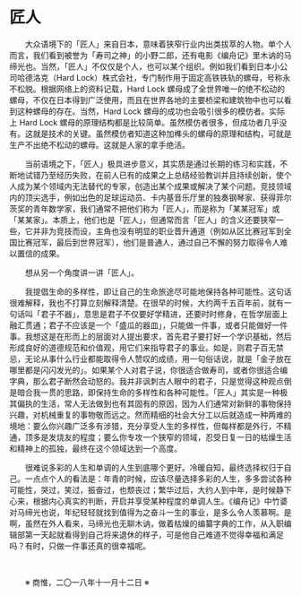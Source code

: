 # 匠人

&emsp;&emsp;大众语境下的「匠人」来自日本，意味着狭窄行业内出类拔萃的人物。单个人而言，我们看到被誉为「寿司之神」的小野二郎，还有电影《编舟记》里木讷的马缔光也。当然，「匠人」不仅仅是个人，也可以某个组织。例如我们看到日本小公司哈德洛克（Hard Lock）株式会社，专门制作用于固定高铁铁轨的螺母，号称永不松脱。根据网络上的资料记载，Hard Lock 螺母成了全世界唯一的绝不松动的螺母，不仅在日本得到广泛使用，而且在世界各地的主要桥梁和建筑物中也可以看到这种螺母的存在。当然，Hard Lock 螺母的成功也会吸引很多的模仿者。实际上 Hard Lock 螺母的原理结构都是比较简单。虽然模仿者很多，但成功者几乎没有。这就是技术的关键。虽然模仿者知道这种加榫头的螺母的原理和结构，可就是生产不出绝不松动的螺母。这就是人家的拿手绝活。

&emsp;&emsp;当前语境之下，「匠人」极具进步意义，其实质是通过长期的练习和实践，不断地试错乃至经历失败，在前人已有的成果之上总结经验教训并且持续创新，使个人成为某个领域内无法替代的专家，创造出某个成果或解决了某个问题。竞技领域内的顶尖选手，例如出色的足球运动员、卡内基音乐厅里的独奏钢琴家、获得菲尔茨奖的青年数学家，我们通常不把他们称为「匠人」，而是称为「某某冠军」或「某某家」。本质上，他们也是「匠人」，但通常而言「匠人」的含义还要狭窄一些，它并非为竞技而设，主角也没有明显的职业晋升通道（例如从区比赛冠军到全国比赛冠军，最后到世界冠军），他们是普通人，通过自己不懈的努力取得令人难以置信的成果。

&emsp;&emsp;想从另一个角度讲一讲「匠人」。

&emsp;&emsp;我提倡生命的多样性，即让自己的生命旅途尽可能地保持各种可能性。这句话很难解释，我也不打算立刻解释清楚。在很早的时候，大约两千五百年前，就有一句话叫「君子不器」，意思是君子不仅要好学精进，还要时时修身，在哲学层面上融汇贯通；君子不应该是一个「盛瓜的器皿」，只能做一件事，或者只能做好一件事。我想这是在形而上的层面对人提出要求，首先君子要打好一个学识基础，然后形成良好的道德规范和价值观，用它们来指导君子的事业。如是，则君子百无禁忌，无论从事什么行业都能取得令人赞叹的成绩，用一句俗话说，就是「金子放在哪里都是闪闪发光的」。如果某个人对君子说，你很适合做寿司，或者你很适合编字典，那么君子断然会动怒的。我并非讽刺古人眼中的君子，只是觉得这种观点倒是暗合我一贯的思路，即保持生命的多样性和各种可能性。「匠人」其实是一种极其偏执的生活，常人无法做到也有其固有的原因，因为人们通常对新鲜的事物保持兴趣，对机械重复的事物敬而远之。然而精细的社会大分工以后就造成一种两难的境地：要么你兴趣广泛多有涉猎，充分享受人生的多样性，但每样都是外行，不精通，顶多是发烧友的程度；要么你专攻一个狭窄的领域，忍受日复一日的枯燥生活和精神上的孤独，最终在这个领域达到一个高度。

&emsp;&emsp;很难说多彩的人生和单调的人生到底哪个更好。冷暖自知，最终选择权归于自己。一点点个人的看法是：年青的时候，应该尽量选择多彩的人生，多多尝试各种可能性，哭过，笑过，振奋过，也颓丧过；繁华过后，大约人到中年，是时候静下心来，根据内心真实的判断，开启并享受某种程度的单调人生。《编舟记》中竹婆对马缔光也说，年纪轻轻就找到值得为之奋斗一生的事业，是多么令人羡慕啊。是啊，虽然在外人看来，马缔光也无聊木讷，做着枯燥的编纂字典的工作，从入职编辑部第一天起就看得到自己将来退休的样子，可是他自己难道不觉得幸福和满足吗？有时，只做一件事还真的很幸福呢。

&emsp;&emsp;

&emsp;&emsp;※ 商惟，二〇一八年十一月十二日 ※